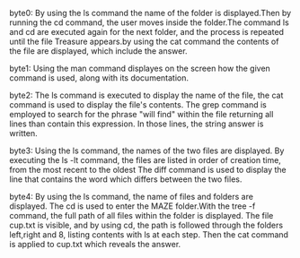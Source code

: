 byte0: By using the ls command the name of the folder is displayed.Then by running the cd command, the user moves inside the folder.The command ls and cd are executed again for the next
folder, and the process is repeated until the file Treasure appears.by using the cat command the contents of the file are displayed, which include the answer.

byte1: Using the man command displayes on the screen how the given command is used, along
with its documentation.

byte2: The ls command is executed to display the name of the file, the cat command is used to display the file's contents. The grep command is employed to search for the phrase
"will find" within the file returning all lines than contain this expression. In those lines, the string answer is written.

byte3: Using the ls command, the names of the two files are displayed. By executing the ls -lt command, the files are listed in order of creation time, from the most recent to the oldest
The diff command is used to display the line that contains the word which differs between the two files.

byte4: By using the ls command, the name of files and folders are displayed. The cd is used to enter the MAZE folder.With the tree -f command, the full path of all files within the
folder is displayed. The file cup.txt is visible, and by using cd, the path is followed through the folders left,right and 8, listing contents with ls at each step. Then the cat command
is applied to cup.txt which reveals the answer.

